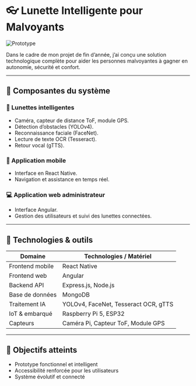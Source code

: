 # 👓 Lunette Intelligente pour Malvoyants
![Prototype](images/prototype-lunette.jpg)

Dans le cadre de mon projet de fin d’année, j’ai conçu une solution technologique complète pour aider les personnes malvoyantes à gagner en autonomie, sécurité et confort.

---

## 🔧 Composantes du système

### 🧠 Lunettes intelligentes
- Caméra, capteur de distance ToF, module GPS.
- Détection d’obstacles (YOLOv4).
- Reconnaissance faciale (FaceNet).
- Lecture de texte OCR (Tesseract).
- Retour vocal (gTTS).

### 📱 Application mobile
- Interface en React Native.
- Navigation et assistance en temps réel.

### 💻 Application web administrateur
- Interface Angular.
- Gestion des utilisateurs et suivi des lunettes connectées.

---

## 🔑 Technologies & outils

| Domaine         | Technologies / Matériel                  |
|------------------|------------------------------------------|
| Frontend mobile  | React Native                             |
| Frontend web     | Angular                                  |
| Backend API      | Express.js, Node.js                      |
| Base de données  | MongoDB                                  |
| Traitement IA    | YOLOv4, FaceNet, Tesseract OCR, gTTS     |
| IoT & embarqué   | Raspberry Pi 5, ESP32                    |
| Capteurs         | Caméra Pi, Capteur ToF, Module GPS       |

---

## 🎯 Objectifs atteints
- Prototype fonctionnel et intelligent
- Accessibilité renforcée pour les utilisateurs
- Système évolutif et connecté
